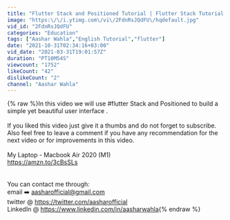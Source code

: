 ```yaml
---
title: "Flutter Stack and Positioned Tutorial | Flutter Stack Tutorial | Aashar Wahla"
image: "https:\/\/i.ytimg.com\/vi\/2FdnRsJQdFU\/hqdefault.jpg"
vid_id: "2FdnRsJQdFU"
categories: "Education"
tags: ["Aashar Wahla","English Tutorial","flutter"]
date: "2021-10-31T02:34:16+03:00"
vid_date: "2021-03-31T19:01:57Z"
duration: "PT10M54S"
viewcount: "1752"
likeCount: "42"
dislikeCount: "2"
channel: "Aashar Wahla"
---
```

{% raw %}In this video we will use #flutter Stack and Positioned to build a simple yet beautiful user interface .<br /><br />If you liked this video just give it a thumbs and do not forget to subscribe.<br />Also feel free to leave a comment if you have any recommendation for the next video or for improvements in this video.<br /><br />My Laptop - Macbook Air 2020 (M1)<br /><a rel="nofollow" target="blank" href="https://amzn.to/3cBsSLs">https://amzn.to/3cBsSLs</a><br /><br /><br />You can contact me through: <br />email ➡️ aasharofficial@gmail.com<br />twitter @ <a rel="nofollow" target="blank" href="https://twitter.com/aasharofficial">https://twitter.com/aasharofficial</a><br />LinkedIn @ <a rel="nofollow" target="blank" href="https://www.linkedin.com/in/aasharwahla">https://www.linkedin.com/in/aasharwahla</a>{% endraw %}
